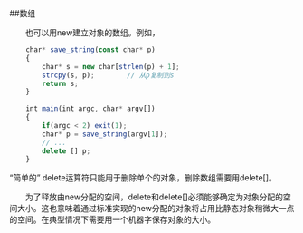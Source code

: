 ##数组

&emsp;&emsp;也可以用new建立对象的数组。例如，

```javascript
    char* save_string(const char* p)
    {
        char* s = new char[strlen(p) + 1];
        strcpy(s, p);        // 从p复制到s
        return s;
    }
    
    int main(int argc, char* argv[])
    {
        if(argc < 2) exit(1);
        char* p = save_string(argv[1]);
        // ...
        delete [] p;
    }
```

“简单的” delete运算符只能用于删除单个的对象，删除数组需要用delete[]。

&emsp;&emsp;为了释放由new分配的空间，delete和delete[]必须能够确定为对象分配的空间大小。这也意味着通过标准实现的new分配的对象将占用比静态对象稍微大一点的空间。在典型情况下需要用一个机器字保存对象的大小。